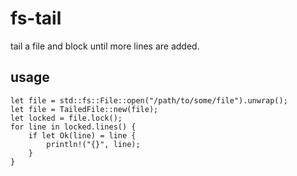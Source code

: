 # fs-tail

tail a file and block until more lines are added.

## usage


```
let file = std::fs::File::open("/path/to/some/file").unwrap();
let file = TailedFile::new(file);
let locked = file.lock();
for line in locked.lines() {
    if let Ok(line) = line {
        println!("{}", line);
    }
}
```